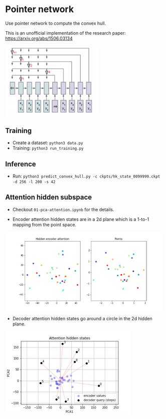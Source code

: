 # Pointer network

Use pointer network to compute the convex hull. 

This is an unofficial implementation of the research paper: https://arxiv.org/abs/1506.03134


<img src="imgs/network.png" alt="pointer network" width="300"/>


## Training

- Create a dataset: `python3 data.py`
- Training: `python3 run_training.py`


## Inference

- Run: `python3 predict_convex_hull.py -c ckpts/hk_state_0099999.ckpt -d 256 -l 200 -s 42`


## Attention hidden subspace

+ Checkout `01-pca-attention.ipynb` for the details.

+ Encoder attention hidden states are in a 2d plane which is a 1-to-1 mapping from the point space.

<img src="imgs/encoder_attention_pca.jpg" alt="encoder" width="500"/>

+ Decoder attention hidden states go around a circle in the 2d hidden plane.

<img src="imgs/original_att.jpg" alt="decoder" width="400"/>
